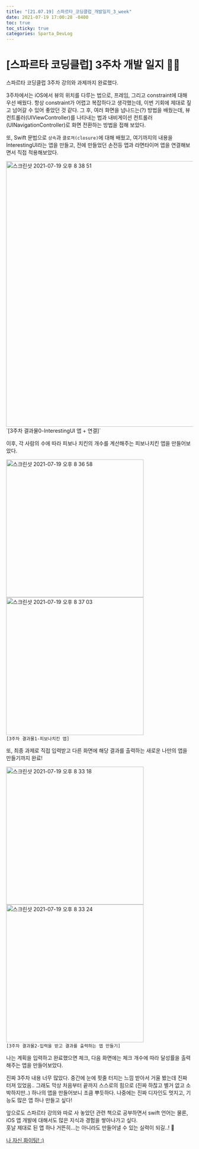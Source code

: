 ```yaml
---
title: "[21.07.19] 스파르타_코딩클럽_개발일지_3_week"
date: 2021-07-19 17:00:28 -0400
toc: true
toc_sticky: true
categories: Sparta_DevLog
---
```



# [스파르타 코딩클럽] 3주차 개발 일지 ✍🏻

스파르타 코딩클럽 3주차 강의와 과제까지 완료했다.   



3주차에서는 iOS에서 뷰의 위치를 다루는 법으로, 프레임, 그리고 constraint에 대해 우선 배웠다. 항상 constraint가 어렵고 복잡하다고 생각했는데, 이번 기회에 제대로 짚고 넘어갈 수 있어 좋았던 것 같다. 그 후, 여러 화면을 넘나드는(?) 방법을 배웠는데, 뷰컨트롤러(UIViewController)를 나타내는 법과 내비게이션 컨트롤러(UINavigationController)로 화면 전환하는 방법을 접해 보았다.     

또, Swift 문법으로 `상속`과 `클로져(closure)`에 대해 배웠고, 여기까지의 내용을 InterestingUI라는 앱을 만들고, 전에 만들었던 손전등 앱과 라면타이머 앱을 연결해보면서 직접 적용해보았다.

<img width="715" alt="스크린샷 2021-07-19 오후 8 38 51" src="https://user-images.githubusercontent.com/63195670/126154735-cca5f335-42d3-4c48-9245-9daa28b2459e.png">       
`[3주차 결과물0-InterestingUI 앱 + 연결]`    


이후, 각 사람의 수에 따라 피보나 치킨의 개수를 계산해주는 피보나치킨 앱을 만들어보았다. 

<img width="371" alt="스크린샷 2021-07-19 오후 8 36 58" src="https://user-images.githubusercontent.com/63195670/126154376-2be995e1-de30-4a0a-b662-273e967c5383.png"> <img width="371" alt="스크린샷 2021-07-19 오후 8 37 03" src="https://user-images.githubusercontent.com/63195670/126154389-5884f4dd-a862-498e-b123-9d2cbf304001.png">   
`[3주차 결과물1-피보나치킨 앱]`


또, 최종 과제로 직접 입력받고 다른 화면에 해당 결과를 출력하는 새로운 나만의 앱을 만들기까지 완료!  

<img width="371" alt="스크린샷 2021-07-19 오후 8 33 18" src="https://user-images.githubusercontent.com/63195670/126153999-991aac5f-00e3-456a-a3bd-6c7843775e54.png"><img width="371" alt="스크린샷 2021-07-19 오후 8 33 24" src="https://user-images.githubusercontent.com/63195670/126154001-ff6f4beb-845c-4097-9281-224ca114f6dd.png">   
`[3주차 결과물2-입력을 받고 결과를 출력하는 앱 만들기]`

나는 계획을 입력하고 완료했으면 체크, 다음 화면에는 체크 개수에 따라 달성률을 출력해주는 앱을 만들어보았다.

<div class="notice--primary" markdown="1">
진짜 3주차 내용 너무 많았다. 중간에 눈에 핏줄 터지는 느낌 받아서 거울 봤는데 진짜 터져 있었음..   
그래도 막상 처음부터 끝까지 스스로의 힘으로 (진짜 하찮고 별거 없고 소박하지만..) 하나의 앱을 만들어보니 조큼 뿌듯하다.  
나중에는 진짜 디자인도 멋지고, 기능도 많은 앱 하나 만들고 싶다! 

앞으로도 스파르타 강의와 따로 사 놓았던 관련 책으로 공부하면서 swift 언어는 물론, iOS 앱 개발에 대해서도 많은 지식과 경험을 쌓아나가고 싶다.    
훗날 제대로 된 앱 하나 거뜬히...는 아니라도 만들어낼 수 있는 실력이 되길..! 🥰

<u>나 자신 화이팅! :)</u>
</div>  
